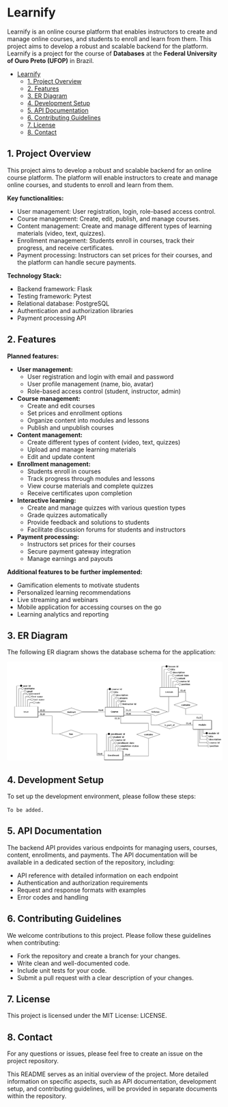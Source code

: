 # Learnify

Learnify is an online course platform that enables instructors to create and manage online courses, and students to enroll and learn from them. This project aims to develop a robust and scalable backend for the platform. Learnify is a project for the course of **Databases** at the **Federal University of Ouro Preto (UFOP)** in Brazil.

- [Learnify](#learnify)
  - [1. Project Overview](#1-project-overview)
  - [2. Features](#2-features)
  - [3. ER Diagram](#3-er-diagram)
  - [4. Development Setup](#4-development-setup)
  - [5. API Documentation](#5-api-documentation)
  - [6. Contributing Guidelines](#6-contributing-guidelines)
  - [7. License](#7-license)
  - [8. Contact](#8-contact)

## 1. Project Overview

This project aims to develop a robust and scalable backend for an online course platform. The platform will enable instructors to create and manage online courses, and students to enroll and learn from them.

**Key functionalities:**

- User management: User registration, login, role-based access control.
- Course management: Create, edit, publish, and manage courses.
- Content management: Create and manage different types of learning materials (video, text, quizzes).
- Enrollment management: Students enroll in courses, track their progress, and receive certificates.
- Payment processing: Instructors can set prices for their courses, and the platform can handle secure payments.

**Technology Stack:**

- Backend framework: Flask
- Testing framework: Pytest
- Relational database: PostgreSQL
- Authentication and authorization libraries
- Payment processing API

## 2. Features

**Planned features:**

- **User management:**
  - User registration and login with email and password
  - User profile management (name, bio, avatar)
  - Role-based access control (student, instructor, admin)
- **Course management:**
  - Create and edit courses
  - Set prices and enrollment options
  - Organize content into modules and lessons
  - Publish and unpublish courses
- **Content management:**
  - Create different types of content (video, text, quizzes)
  - Upload and manage learning materials
  - Edit and update content
- **Enrollment management:**
  - Students enroll in courses
  - Track progress through modules and lessons
  - View course materials and complete quizzes
  - Receive certificates upon completion
- **Interactive learning:**
  - Create and manage quizzes with various question types
  - Grade quizzes automatically
  - Provide feedback and solutions to students
  - Facilitate discussion forums for students and instructors
- **Payment processing:**
  - Instructors set prices for their courses
  - Secure payment gateway integration
  - Manage earnings and payouts

**Additional features to be further implemented:**

- Gamification elements to motivate students
- Personalized learning recommendations
- Live streaming and webinars
- Mobile application for accessing courses on the go
- Learning analytics and reporting

## 3. ER Diagram

The following ER diagram shows the database schema for the application:

![ER Diagram](./docs/Conceitual_bd1.png)

## 4. Development Setup

To set up the development environment, please follow these steps:

`To be added.`

## 5. API Documentation

The backend API provides various endpoints for managing users, courses, content, enrollments, and payments. The API documentation will be available in a dedicated section of the repository, including:

- API reference with detailed information on each endpoint
- Authentication and authorization requirements
- Request and response formats with examples
- Error codes and handling

## 6. Contributing Guidelines

We welcome contributions to this project. Please follow these guidelines when contributing:

- Fork the repository and create a branch for your changes.
- Write clean and well-documented code.
- Include unit tests for your code.
- Submit a pull request with a clear description of your changes.

## 7. License

This project is licensed under the MIT License: LICENSE.

## 8. Contact

For any questions or issues, please feel free to create an issue on the project repository.

This README serves as an initial overview of the project. More detailed information on specific aspects, such as API documentation, development setup, and contributing guidelines, will be provided in separate documents within the repository.
